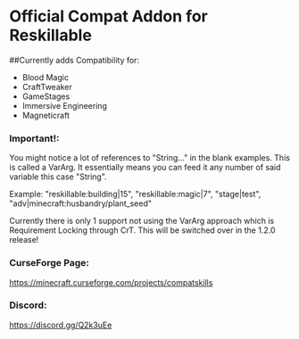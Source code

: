 # Official Compat Addon for Reskillable


##Currently adds Compatibility for:
- Blood Magic
- CraftTweaker
- GameStages
- Immersive Engineering
- Magneticraft


### Important!:
You might notice a lot of references to "String..." in the blank examples.
This is called a VarArg.
It essentially means you can feed it any number of said variable this case "String".

Example:
"reskillable:building|15", "reskillable:magic|7", "stage|test", "adv|minecraft:husbandry/plant_seed"


Currently there is only 1 support not using the VarArg approach which is Requirement Locking through CrT.
This will be switched over in the 1.2.0 release!

### CurseForge Page:
https://minecraft.curseforge.com/projects/compatskills


### Discord:
https://discord.gg/Q2k3uEe